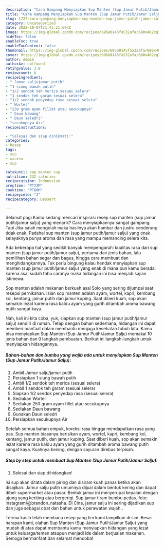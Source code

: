 ```yaml
---
description: "Cara Gampang Menyiapkan Sup Manten (Sup Jamur Putih/Jamur Salju) Anti Gagal"
title: "Cara Gampang Menyiapkan Sup Manten (Sup Jamur Putih/Jamur Salju) Anti Gagal"
slug: 1727-cara-gampang-menyiapkan-sup-manten-sup-jamur-putih-jamur-salju-anti-gagal
category: Uncategorized
date: 2022-10-07T21:43:21.694Z
image: https://img-global.cpcdn.com/recipes/695e0145fa532afa/680x482cq70/sup-manten-sup-jamur-putihjamur-salju-foto-resep-utama.jpg
hideToc: false
enableToc: true
enableTocContent: false
thumbnail: https://img-global.cpcdn.com/recipes/695e0145fa532afa/680x482cq70/sup-manten-sup-jamur-putihjamur-salju-foto-resep-utama.jpg
cover: https://img-global.cpcdn.com/recipes/695e0145fa532afa/680x482cq70/sup-manten-sup-jamur-putihjamur-salju-foto-resep-utama.jpg
author: Admin
authorAv: notfound
ratingvalue: 3.8
reviewcount: 8
recipeingredient:
- " Jamur saljujamur putih"
- "1 siung bawah putih"
- "1/2 sendok teh merica sesuai selera"
- "1 sendok teh garam sesuai selera"
- "1/2 sendok penyedap rasa sesuai selera"
- " Wortel"
- "250 gram ayam fillet atau secukupnya"
- " Daun bawang"
- " Daun seledri"
- "secukupnya Air"
recipeinstructions:

- "Selesai dan siap dinikmati!"
categories:
- Resep
tags:
- sup
- manten
- sup

katakunci: sup manten sup 
nutrition: 232 calories
recipecuisine: Indonesian
preptime: "PT23M"
cooktime: "PT60M"
recipeyield: "2"
recipecategory: Dessert

---
```



Selamat pagi Kamu sedang mencari inspirasi resep sup manten (sup jamur putih/jamur salju) yang menarik? Cara menyiapkannya sangat gampang. Tapi Jika salah mengolah maka hasilnya akan hambar dan justru cenderung tidak enak. Padahal sup manten (sup jamur putih/jamur salju) yang enak selayaknya punya aroma dan rasa yang mampu memancing selera kita.


Ada beberapa hal yang sedikit banyak mempengaruhi kualitas rasa dari sup manten (sup jamur putih/jamur salju), pertama dari jenis bahan, lalu pemilihan bahan segar dan bagus, hingga cara membuat dan menghidangkannya. Tak perlu bingung kalau hendak menyiapkan sup manten (sup jamur putih/jamur salju) yang enak di mana pun kamu berada, karena asal sudah tahu caranya maka hidangan ini bisa menjadi sajian istimewa.

Sop manten adalah makanan berkuah asal Solo yang sering dijumpai saat resepsi pernikahan. Isian sop manten adalah ayam, wortel, kapri, kembang kol, kentang, jamur putih dan jamur kuping. Saat diberi kuah, sop akan semakin lezat karena rasa kaldu ayam yang gurih ditambah aroma bawang putih sangat kaya.


Nah, kali ini kita coba, yuk, siapkan sup manten (sup jamur putih/jamur salju) sendiri di rumah. Tetap dengan bahan sederhana, hidangan ini dapat memberi manfaat dalam membantu menjaga kesehatan tubuh kita. Kamu bisa menyiapkan Sup Manten (Sup Jamur Putih/Jamur Salju) memakai 10 jenis bahan dan 0 langkah pembuatan. Berikut ini langkah-langkah untuk menyiapkan hidangannya.

<!--inarticleads1-->

##### Bahan-bahan dan bumbu yang wajib ada untuk menyiapkan Sup Manten (Sup Jamur Putih/Jamur Salju):

1. Ambil  Jamur salju/jamur putih
1. Persiapkan 1 siung bawah putih
1. Ambil 1/2 sendok teh merica (sesuai selera)
1. Ambil 1 sendok teh garam (sesuai selera)
1. Siapkan 1/2 sendok penyedap rasa (sesuai selera)
1. Sediakan  Wortel
1. Sediakan 250 gram ayam fillet atau secukupnya
1. Sediakan  Daun bawang
1. Gunakan  Daun seledri
1. Persiapkan secukupnya Air


Setelah semua bahan empuk, koreksi rasa hingga mendapatkan rasa yang pas. Sup manten biasanya berisikan ayam, wortel, kapri, kembang kol, kentang, jamur putih, dan jamur kuping. Saat diberi kuah, sop akan semakin lezat karena rasa kaldu ayam yang gurih ditambah aroma bawang putih sangat kaya. Kuahnya bening, dengan sayuran direbus terpisah. 

<!--inarticleads2-->

##### Step by step untuk membuat Sup Manten (Sup Jamur Putih/Jamur Salju):


1. Selesai dan siap dihidangkan!

Isi sup akan ditata dalam piring dan disiram kuah panas ketika akan disajikan. Jamur salju putih umumnya dijual dalam bentuk kering dan dapat dibeli supermarket atau pasar. Bentuk jamur ini menyerupai kepalan dengan ujung yang keriting atau bergerigi. Sup jamur tiram bumbu pedas. foto: Instagram/@brandon_natasha. Di Cina, jamur salju ini sering dijadikan sup dan juga sebagai obat dan bahan untuk perawatan wajah.. 

Terima kasih telah membaca resep yang tim kami tampilkan di sini. Besar harapan kami, olahan Sup Manten (Sup Jamur Putih/Jamur Salju) yang mudah di atas dapat membantu kamu menyiapkan hidangan yang lezat untuk keluarga/teman ataupun menjadi ide dalam berjualan makanan. Semoga bermanfaat dan selamat mencoba!

